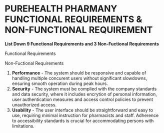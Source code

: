 # PUREHEALTH PHARMANY FUNCTIONAL REQUIREMENTS & NON-FUNCTIONAL REQUIREMENT

**List Down 9 Functional Requirements and 3 Non-Fuctional Requirements**

Functional Requirements

Non-Fuctional Requirements

1. **Performance** - The system should be responsive and capable of handling multiple concurent users without significant slowdowns, ensuring smooth operation during peak hours.
2. **Security** - The system must be complied with the company standards and data security, where it includes encrytion of personal information, user authentication measures and access control policies to prevent unauthorized access.
3. **Usability** - The user interface should be straightforward and easy to use, requiring minimal instruction for pharmacists and staff. Adherence to accessibility standards is crucial for accommodating persons with limitations.
